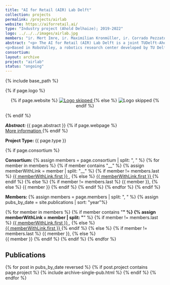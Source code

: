 ```yaml
---
title: "AI for Retail (AIR) Lab Delft"
collection: projects
permalink: /projects/airlab
website: https://aiforretail.ai/
type: "Industry project (Ahold Delhaize); 2019-2022"
logo: ../../../images/airlab.jpg
members: "ir. Mert Imre, ir. Maximilian Kronmüller, ir. Corrado Pezzato, ir. Max Spahn, Madelaine Ley, dr. Filippo Santoni de Sio, dr. ir. Carlos Hernández Corbato, dr. Javier Alonso-Mora, Dr.-Ing. Jens Kober, prof.dr.ir. Martijn Wisse"
abstract: "<p> The AI for Retail (AIR) Lab Delft is a joint TUDelft-Ahold Delhaize industry lab consisting of a robotics research program and test site focused on developing state-of-the-art innovations in the retail industry. By expanding its focus to robotics, AIRLab Delft will further drive innovations for daily business while building more knowledge of the intersection between retail, AI and robotics. The expansion comprises a robotics research program and test site for developing state-of-the-art innovations in the retail industry. </p>
<p>Based in RoboValley, a robotics research center developed by TU Delft Robotics Institute, a team of international researchers will explore robotic solutions that can be applied throughout the retail supply chain, from warehouses and stores to customers. To ensure these explorations result in tangible solutions, Ahold Delhaize will open a test site where researchers can work with partners, students and start-ups, supported by the technology incubator of TU Delft – YES!Delft – to build and test prototypes of robotic solutions. At the test site, which will be operational in early 2019, they will explore how robotics can be deployed in a retail setting, how robotic grippers can handle delicate items such as fruits and vegetables, or how to improve image-recognition of products and packaging.</p>"
consortium: 
layout: archive
project: "airlab"
status: "ongoing"
---
```

{% include base_path %}

{% if page.logo %}
<p align="center">
{% if page.website %}
<a href="{{ page.website }}"> <img src="{{  page.logo }}" alt="Logo skipped" style="max-height:200px"/> </a>
{% else %}
<img src="{{  page.logo }}" alt="Logo skipped" />
{% endif %}
</p>
{% endif %}

<p> <strong> <em> Abstract: </em> </strong> {{ page.abstract }}
    {% if page.webpage %}
        <a href="{{ page.website}}"> <br> More information </a>
    {% endif %}
</p>

<p> <strong> Project Type: </strong> {{ page.type }}</p>

{% if page.consortium  %}
<p> <strong> Consortium: </strong>
{% assign members = page.consortium | split: ", " %}
{% for member in members %}
{% if member contains "__" %}
{% assign memberWithLink  = member | split: "__" %}
{% if member != members.last %}
<a href="{{ memberWithLink.last }}">{{ memberWithLink.first }} </a>,
{% else %}    
<a href="{{ memberWithLink.last }}">{{ memberWithLink.first }} </a>
{% endif %}
{% else %}
{% if member != members.last %}
{{ member }},
{% else %}    
{{ member }}
{% endif %}
{% endif %}
{% endfor %}
{% endif  %}

<p> <strong> Members: </strong>  
{% assign members = page.members | split: ", " %}
{% assign pubs_by_date = site.publications | sort: "year"%}

{% for member in members %}
{% if member contains "__" %}
{% assign memberWithLink  = member | split: "__" %}
{% if member != members.last %}
<a href="{{ memberWithLink.last }}">{{ memberWithLink.first }} </a>,
{% else %}    
<a href="{{ memberWithLink.last }}">{{ memberWithLink.first }} </a>
{% endif %}
{% else %}
{% if member != members.last %}
{{ member }},
{% else %}    
{{ member }}
{% endif %}
{% endif %}
{% endfor %}
</p>

<h2> Publications </h2>

{% for post in pubs_by_date reversed %}
{% if post.project contains page.project %}
{% include archive-single-pub.html %}
{% endif %}
{% endfor %}

